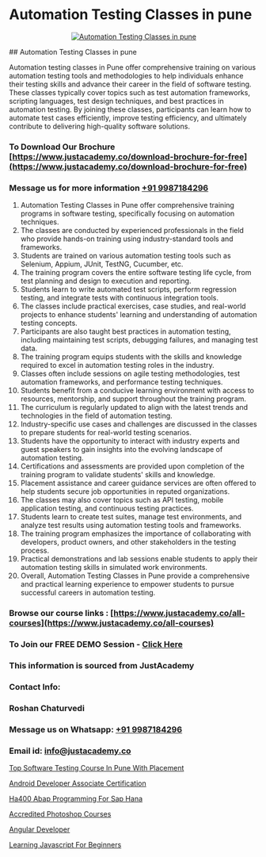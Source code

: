 # Automation Testing Classes in pune

<p align="center">
  <a href="https://justacademy.co/program-detail/software-testing">
    <img src="https://justacademy.co/storage2/program_images/1704700438.webp" alt="Automation Testing Classes in pune">
  </a>
</p>
## Automation Testing Classes in pune

Automation testing classes in Pune offer comprehensive training on various automation testing tools and methodologies to help individuals enhance their testing skills and advance their career in the field of software testing. These classes typically cover topics such as test automation frameworks, scripting languages, test design techniques, and best practices in automation testing. By joining these classes, participants can learn how to automate test cases efficiently, improve testing efficiency, and ultimately contribute to delivering high-quality software solutions.
### To Download Our Brochure [https://www.justacademy.co/download-brochure-for-free](https://www.justacademy.co/download-brochure-for-free)
### Message us for more information [+91 9987184296](https://api.whatsapp.com/send?phone=919987184296)
1) Automation Testing Classes in Pune offer comprehensive training programs in software testing, specifically focusing on automation techniques.
2) The classes are conducted by experienced professionals in the field who provide hands-on training using industry-standard tools and frameworks.
3) Students are trained on various automation testing tools such as Selenium, Appium, JUnit, TestNG, Cucumber, etc.
4) The training program covers the entire software testing life cycle, from test planning and design to execution and reporting.
5) Students learn to write automated test scripts, perform regression testing, and integrate tests with continuous integration tools.
6) The classes include practical exercises, case studies, and real-world projects to enhance students' learning and understanding of automation testing concepts.
7) Participants are also taught best practices in automation testing, including maintaining test scripts, debugging failures, and managing test data.
8) The training program equips students with the skills and knowledge required to excel in automation testing roles in the industry.
9) Classes often include sessions on agile testing methodologies, test automation frameworks, and performance testing techniques.
10) Students benefit from a conducive learning environment with access to resources, mentorship, and support throughout the training program.
11) The curriculum is regularly updated to align with the latest trends and technologies in the field of automation testing.
12) Industry-specific use cases and challenges are discussed in the classes to prepare students for real-world testing scenarios.
13) Students have the opportunity to interact with industry experts and guest speakers to gain insights into the evolving landscape of automation testing.
14) Certifications and assessments are provided upon completion of the training program to validate students' skills and knowledge.
15) Placement assistance and career guidance services are often offered to help students secure job opportunities in reputed organizations.
16) The classes may also cover topics such as API testing, mobile application testing, and continuous testing practices.
17) Students learn to create test suites, manage test environments, and analyze test results using automation testing tools and frameworks.
18) The training program emphasizes the importance of collaborating with developers, product owners, and other stakeholders in the testing process.
19) Practical demonstrations and lab sessions enable students to apply their automation testing skills in simulated work environments.
20) Overall, Automation Testing Classes in Pune provide a comprehensive and practical learning experience to empower students to pursue successful careers in automation testing.

### Browse our course links : [https://www.justacademy.co/all-courses](https://www.justacademy.co/all-courses) 
### To Join our FREE DEMO Session - [Click Here](https://www.justacademy.co/register-for-course-demo)


### This information is sourced from JustAcademy
### Contact Info:
### Roshan Chaturvedi
### Message us on Whatsapp: [+91 9987184296](https://api.whatsapp.com/send?phone=919987184296)
### Email id: [info@justacademy.co](mailto:info@justacademy.co)
                
[Top Software Testing Course In Pune With Placement](https://www.linkedin.com/pulse/top-software-testing-course-pune-placement-justacademy-coimbatore-kscze?trackingId=O14DOD7i6ibFgMFAfMppcA%3D%3D&lipi=urn%3Ali%3Apage%3Ad_flagship3_company_admin%3B7mNmKz24Tx%2BfRDkV0HwLig%3D%3D)

[Android Developer Associate Certification](https://www.linkedin.com/pulse/android-developer-associate-certification-justacademy-sunnyvale-s1sbf/)

[Ha400 Abap Programming For Sap Hana](https://medium.com/@justacademytraining/ha400-abap-programming-for-sap-hana-5099348a6bea)

[Accredited Photoshop Courses](https://medium.com/@negishivu99/accredited-photoshop-courses-1c3988328c33)

[Angular Developer](https://justacademyin.github.io/Articles/Angular-Developer)

[Learning Javascript For Beginners](https://justacademyin.github.io/justacademy/learning-javascript-for-beginners)

